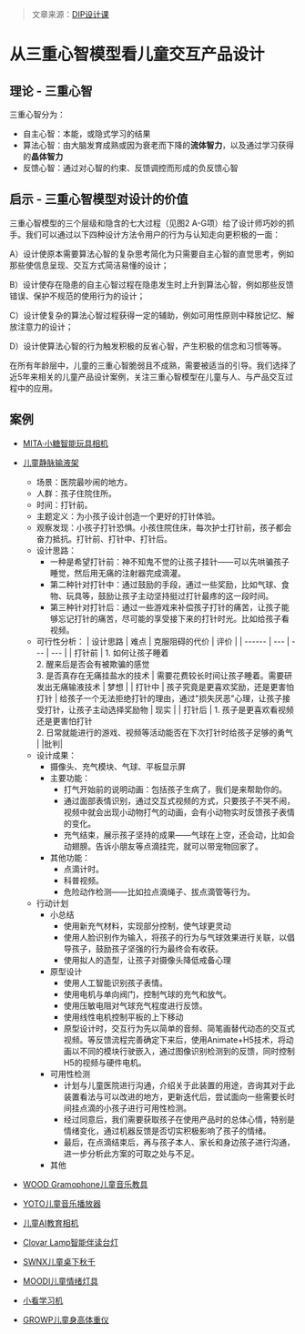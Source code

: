 > 文章来源：[DIP设计课](https://mp.weixin.qq.com/s/jwn3zeMTsuQqMsbj7WTsVQ)

# 从三重心智模型看儿童交互产品设计

## 理论 - 三重心智

三重心智分为：
- 自主心智：本能，或隐式学习的结果
- 算法心智：由大脑发育成熟或因为衰老而下降的**流体智力**，以及通过学习获得的**晶体智力**
- 反馈心智：通过对心智的约束、反馈调控而形成的负反馈心智

## 启示 - 三重心智模型对设计的价值

三重心智模型的三个层级和隐含的七大过程（见图2 A-G项）给了设计师巧妙的抓手。我们可以通过以下四种设计方法令用户的行为与认知走向更积极的一面：

A）设计使原本需要算法心智的复杂思考简化为只需要自主心智的直觉思考，例如那些使信息呈现、交互方式简洁易懂的设计；

B）设计使存在隐患的自主心智过程在隐患发生时上升到算法心智，例如那些反馈错误、保护不规范的使用行为的设计；

C）设计使复杂的算法心智过程获得一定的辅助，例如可用性原则中释放记忆、解放注意力的设计；

D）设计使算法心智的行为触发积极的反省心智，产生积极的信念和习惯等等。

在所有年龄层中，儿童的三重心智脆弱且不成熟，需要被适当的引导。我们选择了近5年来相关的儿童产品设计案例，关注三重心智模型在儿童与人、与产品交互过程中的应用。

## 案例

- [MITA·小糖智能玩具相机]()
- [儿童静脉输液架]()
    - 场景：医院最吵闹的地方。
    - 人群：孩子住院住所。
    - 时间：打针前。
    - 主题定义：为小孩子设计创造一个更好的打针体验。
    - 观察发现：小孩子打针恐惧。小孩住院住床，每次护士打针前，孩子都会奋力抵抗。打针前、打针中、打针后。
    - 设计思路：
        - 一种是希望打针前：神不知鬼不觉的让孩子挂针——可以先哄骗孩子睡觉，然后用无痛的注射器完成滴灌。
        - 第二种针对打针中：通过鼓励的手段，通过一些奖励，比如气球、食物、玩具等，鼓励让孩子主动坚持挺过打针最疼的这一段时间。
        - 第三种针对打针后：通过一些游戏来补偿孩子打针的痛苦，让孩子能够忘记打针的痛苦，尽可能的享受接下来的打针时光。比如给孩子看视频。
    - 可行性分析：
        | 设计思路 | 难点 | 克服阻碍的代价 | 评价 |
        | ------ | --- | --- | --- |
        | 打针前 | 1. 如何让孩子睡着<br />2. 醒来后是否会有被欺骗的感觉 <br />3. 是否真存在无痛挂盐水的技术 | 需要花费较长时间让孩子睡着。需要研发出无痛输液技术 | 梦想 |
        | 打针中 | 孩子究竟是更喜欢奖励，还是更害怕打针 | 给孩子一个无法拒绝打针的理由，通过"损失厌恶"心理，让孩子接受打针，让孩子主动选择奖励物 | 现实 |
        | 打针后 | 1. 孩子是更喜欢看视频还是更害怕打针<br />2. 日常就能进行的游戏、视频等活动能否在下次打针时给孩子足够的勇气 |  |批判|
    - 设计成果：
        - 摄像头、充气模块、气球、平板显示屏
        - 主要功能：
          - 打气开始前的说明动画：包括孩子生病了，我们是来帮助你的。
          - 通过面部表情识别，通过交互式视频的方式，只要孩子不哭不闹，视频中就会出现小动物打气的动画，会有小动物实时反馈孩子表情的变化。
          - 充气结束，展示孩子坚持的成果——气球在上空，还会动，比如会动翅膀。告诉小朋友等点滴挂完，就可以带宠物回家了。
        - 其他功能：
          - 点滴计时。
          - 科普视频。
          - 危险动作检测——比如拉点滴绳子、拔点滴管等行为。
    - 行动计划
        - 小总结
          - 使用新充气材料，实现部分控制，使气球更灵动
          - 使用人脸识别作为输入，将孩子的行为与气球效果进行关联，以倡导孩子，鼓励孩子坚强的行为最终会有收获。
          - 使用拟人的造型，让孩子对摄像头降低戒备心理
        - 原型设计
          - 使用人工智能识别孩子表情。
          - 使用电机与单向阀门，控制气球的充气和放气。
          - 使用压敏电阻对气球充气程度进行反馈。
          - 使用线性电机控制平板的上下移动
          - 原型设计时，交互行为先以简单的音频、简笔画替代动态的交互式视频。等反馈流程完善确定下来后，使用Animate+H5技术，将动画以不同的模块行驶嵌入，通过图像识别检测到的反馈，同时控制H5的视频与硬件电机。
        - 可用性检测
          - 计划与儿童医院进行沟通，介绍关于此装置的用途，咨询其对于此装置看法与可以改进的地方，更新迭代后，尝试面向一些需要长时间挂点滴的小孩子进行可用性检测。
          - 经过同意后，我们需要获取孩子在使用产品时的总体心情，特别是情绪变化，通过机器反馈是否切实积极影响了孩子的情绪。
          - 最后，在点滴结束后，再与孩子本人、家长和身边孩子进行沟通，进一步分析此方案的可取之处与不足。
        - 其他
    
- [WOOD Gramophone儿童音乐教具]()
- [YOTO儿童音乐播放器]()
- [儿童AI教育相机]()
- [Clovar Lamp智能伴读台灯]()
- [SWNX儿童桌下秋千]()
- [MOODI儿童情绪灯具]()
- [小看学习机]()
- [GROWP儿童身高体重仪]()
